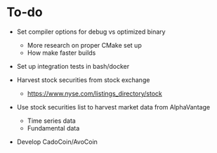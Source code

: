 # To-do
- Set compiler options for debug vs optimized binary
    - More research on proper CMake set up
    - How make faster builds

- Set up integration tests in bash/docker

- Harvest stock securities from stock exchange
    - https://www.nyse.com/listings_directory/stock
- Use stock securities list to harvest market data from AlphaVantage
    - Time series data
    - Fundamental data

- Develop CadoCoin/AvoCoin
